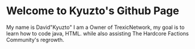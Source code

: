 # Welcome to Kyuzto's Github Page

My name is David"Kyuzto" I am a Owner of TrexicNetwork, my goal is to learn how to code java, HTML. while also assisting The Hardcore Factions Community's regrowth.
